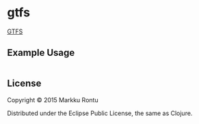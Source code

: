 # gtfs

[GTFS](https://developers.google.com/transit/gtfs/)

## Example Usage

```clj
```

## License

Copyright © 2015 Markku Rontu

Distributed under the Eclipse Public License, the same as Clojure.
